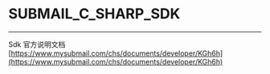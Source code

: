 # SUBMAIL_C_SHARP_SDK

---

Sdk 官方说明文档 [https://www.mysubmail.com/chs/documents/developer/KGh6h](https://www.mysubmail.com/chs/documents/developer/KGh6h)
